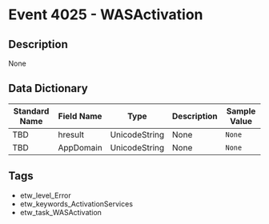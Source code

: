 # Event 4025 - WASActivation

## Description
None

## Data Dictionary
|Standard Name|Field Name|Type|Description|Sample Value|
|---|---|---|---|---|
|TBD|hresult|UnicodeString|None|`None`|
|TBD|AppDomain|UnicodeString|None|`None`|

## Tags
* etw_level_Error
* etw_keywords_ActivationServices
* etw_task_WASActivation